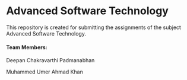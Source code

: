 # Advanced Software Technology

This repository is created for submitting the assignments of the subject Advanced Software Technology.

#### Team Members:

Deepan Chakravarthi Padmanabhan

Muhammed Umer Ahmad Khan
